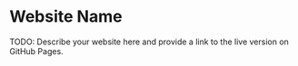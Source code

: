 # Website Name

TODO: Describe your website here and provide a link to the live version on GitHub Pages.
